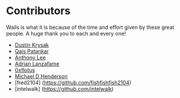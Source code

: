 # Contributors

Wails is what it is because of the time and effort given by these great people. A huge thank you to each and every one!

* [Dustin Krysak](https://wiki.ubuntu.com/bashfulrobot)
* [Qais Patankar](https://github.com/qaisjp)
* [Anthony Lee](https://github.com/alee792)
* [Adrian Lanzafame](https://github.com/lanzafame)
* [0xflotus](https://github.com/0xflotus)
* [Michael D Henderson](https://github.com/mdhender)
* [fred2104] (https://github.com/fishfishfish2104)
* [intelwalk] (https://github.com/intelwalk)
